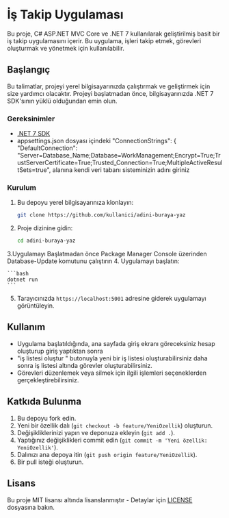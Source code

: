# İş Takip Uygulaması

Bu proje, C# ASP.NET MVC Core ve .NET 7 kullanılarak geliştirilmiş basit bir iş takip uygulamasını içerir. Bu uygulama, işleri takip etmek, görevleri oluşturmak ve yönetmek için kullanılabilir.

## Başlangıç

Bu talimatlar, projeyi yerel bilgisayarınızda çalıştırmak ve geliştirmek için size yardımcı olacaktır. Projeyi başlatmadan önce, bilgisayarınızda .NET 7 SDK'sının yüklü olduğundan emin olun.

### Gereksinimler

- [.NET 7 SDK](https://dotnet.microsoft.com/download)
- appsettings.json dosyası içindeki "ConnectionStrings": {
  "DefaultConnection": "Server=Database_Name;Database=WorkManagement;Encrypt=True;TrustServerCertificate=True;Trusted_Connection=True;MultipleActiveResultSets=true",
  alanına kendi veri tabanı sisteminizin adını giriniz


### Kurulum

1. Bu depoyu yerel bilgisayarınıza klonlayın:

    ```bash
    git clone https://github.com/kullanici/adini-buraya-yaz
    ```

2. Proje dizinine gidin:

    ```bash
    cd adini-buraya-yaz
    ```
3.Uygulamayı Başlatmadan önce Package Manager Console üzerinden Database-Update komutunu çalıştırın
4. Uygulamayı başlatın:

    ```bash
    dotnet run
    ```

5. Tarayıcınızda `https://localhost:5001` adresine giderek uygulamayı görüntüleyin.

## Kullanım

- Uygulama başlatıldığında, ana sayfada giriş ekranı göreceksiniz hesap oluşturup giriş yaptıktan sonra 
- "iş listesi oluştur " butonuyla yeni bir iş listesi oluşturabilirsiniz daha sonra iş listesi altında görevler oluşturabilirsiniz.
- Görevleri düzenlemek veya silmek için ilgili işlemleri seçeneklerden gerçekleştirebilirsiniz.

## Katkıda Bulunma

1. Bu depoyu fork edin.
2. Yeni bir özellik dalı (`git checkout -b feature/YeniOzellik`) oluşturun.
3. Değişikliklerinizi yapın ve deponuza ekleyin (`git add .`).
4. Yaptığınız değişiklikleri commit edin (`git commit -m 'Yeni özellik: YeniOzellik'`).
5. Dalınızı ana depoya itin (`git push origin feature/YeniOzellik`).
6. Bir pull isteği oluşturun.

## Lisans

Bu proje MIT lisansı altında lisanslanmıştır - Detaylar için [LICENSE](LICENSE) dosyasına bakın.
